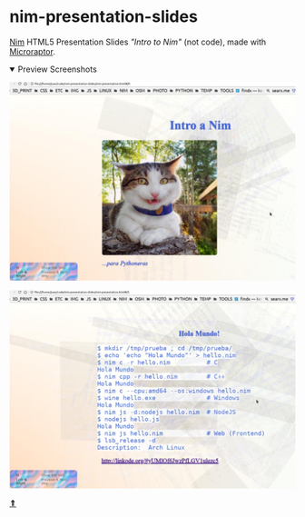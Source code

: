 # nim-presentation-slides

[Nim](https://nim-lang.org) HTML5 Presentation Slides *"Intro to Nim"* (not code),
made with [Microraptor](https://github.com/juancarlospaco/microraptor#microraptor).

<details open >
  <summary>Preview Screenshots</summary>

![Preview Screenshot](nim-slide0.jpg)


![Preview Screenshot](nim-slide1.jpg)

</details>

[**&DoubleUpArrow;**](#nim-presentation-slides "Go to the top")
